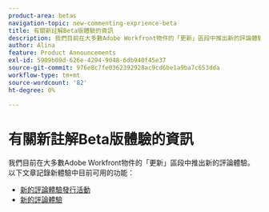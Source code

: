 ```yaml
---
product-area: betas
navigation-topic: new-commenting-exprience-beta
title: 有關新註解Beta版體驗的資訊
description: 我們目前在大多數Adobe Workfront物件的「更新」區段中推出新的評論體驗。 以下文章記錄了在新體驗中目前可用的功能。
author: Alina
feature: Product Announcements
exl-id: 5909b09d-626e-4294-9048-6db940f45e37
source-git-commit: 976e8c7fe0362392928ac9cd6be1a9ba7c653dda
workflow-type: tm+mt
source-wordcount: '82'
ht-degree: 0%

---
```


# 有關新註解Beta版體驗的資訊

我們目前在大多數Adobe Workfront物件的「更新」區段中推出新的評論體驗。 以下文章記錄新體驗中目前可用的功能：

* [新的評論體驗發行活動](../new-commenting-experience-beta/new-commenting-beta-experience-release-activity.md)
* [新的評論體驗](../new-commenting-experience-beta/unified-commenting-experience.md)
  <!--* [New commenting experience FAQs](../../betas/new-commenting-experience-beta/new-commenting-faq.md)-->
